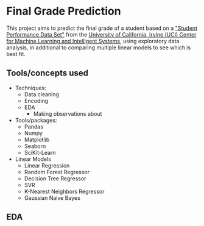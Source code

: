 # Final Grade Prediction

This project aims to predict the final grade of a student based on a ["Student Performance Data Set"](https://archive.ics.uci.edu/ml/datasets/Student+Performance) from the [University of California, Irvine (UCI) Center for Machine Learning and Intelligent Systems](https://cml.ics.uci.edu/), using exploratory data analysis, in additional to comparing multiple linear models to see which is best fit.

## Tools/concepts used
* Techniques:
   * Data cleaning
   * Encoding
   * EDA
      * Making observations about
* Tools/packages:
   * Pandas
   * Numpy
   * Matplotlib
   * Seaborn
   * SciKit-Learn
* Linear Models
   * Linear Regression
   * Random Forest Regressor
   * Decision Tree Regressor
   * SVR
   * K-Nearest Neighbors Regressor
   * Gaussian Naive Bayes





## EDA
